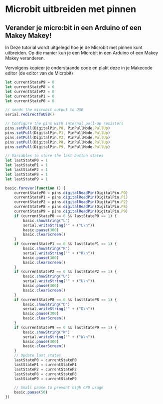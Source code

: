 # Microbit uitbreiden met pinnen
## Verander je micro:bit in een Arduino of een Makey Makey!
In Deze tutorial wordt uitgelegd hoe je de Microbit met pinnen kunt uitbreiden. Op die manier kun je een Microbit in een Arduino of een Makey Makey veranderen.

Vervolgens kopieer je onderstaande code en plakt deze in je Makecode editor (de editor van de Microbit)

``` JavaScript
let currentStateP9 = 0
let currentStateP8 = 0
let currentStateP2 = 0
let currentStateP1 = 0
let currentStateP0 = 0

// sends the microbit output to USB
serial.redirectToUSB()

// Configure the pins with internal pull-up resistors
pins.setPull(DigitalPin.P0, PinPullMode.PullUp)
pins.setPull(DigitalPin.P1, PinPullMode.PullUp)
pins.setPull(DigitalPin.P2, PinPullMode.PullUp)
pins.setPull(DigitalPin.P8, PinPullMode.PullUp)
pins.setPull(DigitalPin.P9, PinPullMode.PullUp)

// Variables to store the last button states
let lastStateP0 = 1
let lastStateP1 = 1
let lastStateP2 = 1
let lastStateP8 = 1
let lastStateP9 = 1

basic.forever(function () {
    currentStateP0 = pins.digitalReadPin(DigitalPin.P0)
    currentStateP1 = pins.digitalReadPin(DigitalPin.P1)
    currentStateP2 = pins.digitalReadPin(DigitalPin.P2)
    currentStateP8 = pins.digitalReadPin(DigitalPin.P8)
    currentStateP9 = pins.digitalReadPin(DigitalPin.P9)
    if (currentStateP0 == 0 && lastStateP0 == 1) {
        basic.showString("L")
        serial.writeString("" + ("L\n"))
        basic.pause(300)
        basic.clearScreen()
    }
    if (currentStateP1 == 0 && lastStateP1 == 1) {
        basic.showString("R")
        serial.writeString("" + ("R\n"))
        basic.pause(300)
        basic.clearScreen()
    }
    if (currentStateP2 == 0 && lastStateP2 == 1) {
        basic.showString("U")
        serial.writeString("" + ("U\n"))
        basic.pause(300)
        basic.clearScreen()
    }
    if (currentStateP8 == 0 && lastStateP8 == 1) {
        basic.showString("D")
        serial.writeString("" + ("D\n"))
        basic.pause(300)
        basic.clearScreen()
    }
    if (currentStateP9 == 0 && lastStateP9 == 1) {
        basic.showString("W")
        serial.writeString("" + ("W\n"))
        basic.pause(300)
        basic.clearScreen()
    }
    // Update last states
    lastStateP0 = currentStateP0
    lastStateP1 = currentStateP1
    lastStateP2 = currentStateP2
    lastStateP8 = currentStateP8
    lastStateP9 = currentStateP9

    // Small pause to prevent high CPU usage
    basic.pause(50)
})
```

